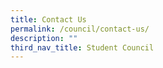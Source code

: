 ```yaml
---
title: Contact Us
permalink: /council/contact-us/
description: ""
third_nav_title: Student Council
---
```


